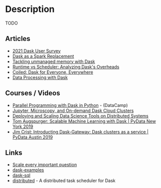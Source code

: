 # Description

TODO


## Articles

- [2021 Dask User Survey](https://blog.dask.org/2021/09/15/user-survey)
- [Dask as a Spark Replacement](https://coiled.io/blog/dask-as-a-spark-replacement/)
- [Tackling unmanaged memory with Dask](https://coiled.io/blog/tackling-unmanaged-memory-with-dask/)
- [Runtime vs Scheduler: Analyzing Dask's Overheads](https://arxiv.org/abs/2010.11105)
- [Coiled: Dask for Everyone, Everywhere](https://medium.com/coiled-hq/coiled-dask-for-everyone-everywhere-376f5de0eff4)
- [Data Processing with Dask](https://www.pluralsight.com/tech-blog/data-processing-with-dask/)


## Courses / Videos

- [Parallel Programming with Dask in Python](https://learn.datacamp.com/courses/parallel-programming-with-dask-in-python) - (DataCamp)
- [Jupyter, Microscopy, and On-demand Dask Cloud Clusters](https://youtu.be/6YpuvJv6324)
- [Deploying and Scaling Data Science Tools on Distributed Systems](https://youtu.be/Db4Gk18bs50)
- [Tom Augspurger: Scalable Machine Learning with Dask | PyData New York 2019](https://youtu.be/we1m4-IsbL8)
- [Jim Crist: Introducting Dask-Gateway: Dask clusters as a service | PyData Austin 2019](https://youtu.be/Q8Wy0RB5UKQ)


## Links

- [Scale every important question](https://coiled.io/)
- [dask-examples](https://github.com/dask/dask-examples)
- [dask-sql](https://github.com/dask-contrib/dask-sql)
- [distributed](https://github.com/dask/distributed) - A distributed task scheduler for Dask
